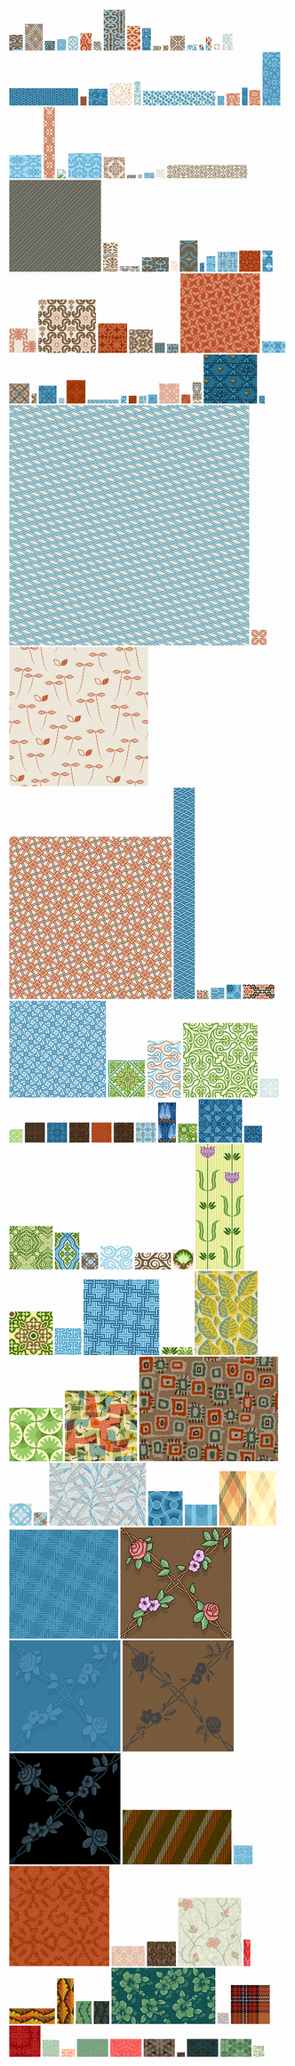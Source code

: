 ![](pattern_001.png?raw=true)
![](pattern_002.png?raw=true)
![](pattern_003.png?raw=true)
![](pattern_004.png?raw=true)
![](pattern_005.png?raw=true)
![](pattern_006.png?raw=true)
![](pattern_007.png?raw=true)
![](pattern_008.png?raw=true)
![](pattern_009.png?raw=true)
![](pattern_010.png?raw=true)
![](pattern_011.png?raw=true)
![](pattern_012.png?raw=true)
![](pattern_013.png?raw=true)
![](pattern_014.png?raw=true)
![](pattern_015.png?raw=true)
![](pattern_016.png?raw=true)
![](pattern_017.png?raw=true)
![](pattern_018.png?raw=true)
![](pattern_019.png?raw=true)
![](pattern_020.png?raw=true)
![](pattern_021.png?raw=true)
![](pattern_022.png?raw=true)
![](pattern_023.png?raw=true)
![](pattern_024.png?raw=true)
![](pattern_025.png?raw=true)
![](pattern_026.png?raw=true)
![](pattern_027.png?raw=true)
![](pattern_028.png?raw=true)
![](pattern_029.png?raw=true)
![](pattern_030.png?raw=true)
![](pattern_031.png?raw=true)
![](pattern_032.png?raw=true)
![](pattern_033.png?raw=true)
![](pattern_034.png?raw=true)
![](pattern_035.png?raw=true)
![](pattern_036.png?raw=true)
![](pattern_037.png?raw=true)
![](pattern_038.png?raw=true)
![](pattern_039.png?raw=true)
![](pattern_040.png?raw=true)
![](pattern_041.png?raw=true)
![](pattern_042.png?raw=true)
![](pattern_043.png?raw=true)
![](pattern_044.png?raw=true)
![](pattern_045.png?raw=true)
![](pattern_046.png?raw=true)
![](pattern_047.png?raw=true)
![](pattern_048.png?raw=true)
![](pattern_049.png?raw=true)
![](pattern_050.png?raw=true)
![](pattern_051.png?raw=true)
![](pattern_052.png?raw=true)
![](pattern_053.png?raw=true)
![](pattern_054.png?raw=true)
![](pattern_055.png?raw=true)
![](pattern_056.png?raw=true)
![](pattern_057.png?raw=true)
![](pattern_058.png?raw=true)
![](pattern_059.png?raw=true)
![](pattern_060.png?raw=true)
![](pattern_061.png?raw=true)
![](pattern_062.png?raw=true)
![](pattern_063.png?raw=true)
![](pattern_064.png?raw=true)
![](pattern_065.png?raw=true)
![](pattern_066.png?raw=true)
![](pattern_067.png?raw=true)
![](pattern_068.png?raw=true)
![](pattern_069.png?raw=true)
![](pattern_070.png?raw=true)
![](pattern_072.png?raw=true)
![](pattern_073.png?raw=true)
![](pattern_074.png?raw=true)
![](pattern_075.png?raw=true)
![](pattern_076.png?raw=true)
![](pattern_077.png?raw=true)
![](pattern_078.png?raw=true)
![](pattern_079.png?raw=true)
![](pattern_080.png?raw=true)
![](pattern_082.png?raw=true)
![](pattern_083.png?raw=true)
![](pattern_085.png?raw=true)
![](pattern_086.png?raw=true)
![](pattern_093.png?raw=true)
![](pattern_094.png?raw=true)
![](pattern_095.png?raw=true)
![](pattern_096.png?raw=true)
![](pattern_097.png?raw=true)
![](pattern_098.png?raw=true)
![](pattern_099.png?raw=true)
![](pattern_100.png?raw=true)
![](pattern_101.png?raw=true)
![](pattern_102.png?raw=true)
![](pattern_103.png?raw=true)
![](pattern_104.png?raw=true)
![](pattern_105.png?raw=true)
![](pattern_106.png?raw=true)
![](pattern_107.png?raw=true)
![](pattern_108.png?raw=true)
![](pattern_109.png?raw=true)
![](pattern_110.png?raw=true)
![](pattern_111.png?raw=true)
![](pattern_112.png?raw=true)
![](pattern_113.png?raw=true)
![](pattern_114.png?raw=true)
![](pattern_115.png?raw=true)
![](pattern_116.png?raw=true)
![](pattern_117.png?raw=true)
![](pattern_118.png?raw=true)
![](pattern_119.png?raw=true)
![](pattern_120.png?raw=true)
![](pattern_121.png?raw=true)
![](pattern_122.png?raw=true)
![](pattern_123.png?raw=true)
![](pattern_124.png?raw=true)
![](pattern_125.png?raw=true)
![](pattern_126.png?raw=true)
![](pattern_127.png?raw=true)
![](pattern_128.png?raw=true)
![](pattern_129.png?raw=true)
![](pattern_130.png?raw=true)
![](pattern_131.png?raw=true)
![](pattern_132.png?raw=true)
![](pattern_133.png?raw=true)
![](pattern_134.png?raw=true)
![](pattern_135.png?raw=true)
![](pattern_136.png?raw=true)
![](pattern_137.png?raw=true)
![](pattern_138.png?raw=true)
![](pattern_139.png?raw=true)
![](pattern_140.png?raw=true)
![](pattern_141.png?raw=true)
![](pattern_142.png?raw=true)
![](pattern_143.png?raw=true)
![](pattern_144.png?raw=true)
![](pattern_145.png?raw=true)
![](pattern_146.png?raw=true)
![](pattern_147.png?raw=true)
![](pattern_148.png?raw=true)
![](pattern_149.png?raw=true)
![](pattern_150.png?raw=true)
![](pattern_151.png?raw=true)
![](pattern_152.png?raw=true)
![](pattern_153.png?raw=true)
![](pattern_154.png?raw=true)
![](pattern_155.png?raw=true)
![](pattern_156.png?raw=true)
![](pattern_157.png?raw=true)
![](pattern_158.png?raw=true)
